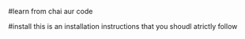 #learn from chai aur code

#install
this is an installation instructions that you shoudl atrictly follow
